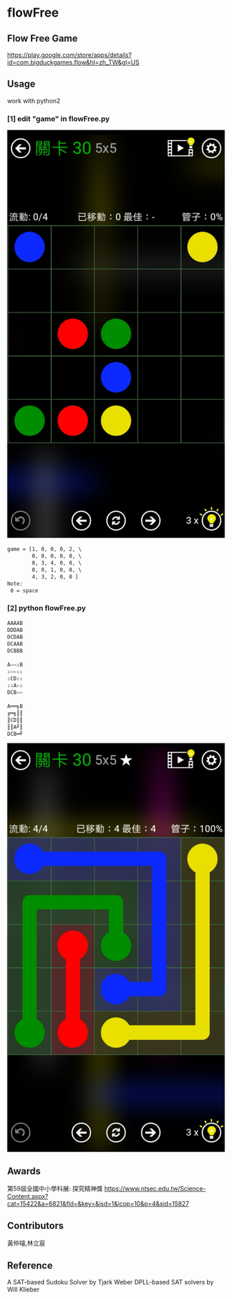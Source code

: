 # flowFree

## Flow Free Game
https://play.google.com/store/apps/details?id=com.bigduckgames.flow&hl=zh_TW&gl=US

## Usage
work with python2

### [1] edit "game" in flowFree.py
![alt text](https://github.com/NicoIsAwesome/flowFree/blob/main/flowFree_1.jpg)
```
game = [1, 0, 0, 0, 2, \
        0, 0, 0, 0, 0, \
        0, 3, 4, 0, 0, \
        0, 0, 1, 0, 0, \
        4, 3, 2, 0, 0 ]
Note:
 0 = space
```
### [2] python flowFree.py
```
AAAAB
DDDAB
DCDAB
DCAAB
DCBBB

A⇨⇨⇩B
⇩⇦⇦⇩⇩
⇩CD⇩⇩
⇩⇩A⇦⇩
DCB⇦⇦

A══╗B
╔═╗║║
║CD║║
║║A╝║
DCB═╝
```
![alt text](https://github.com/NicoIsAwesome/flowFree/blob/main/flowFree_2.jpg)

## Awards
第59屆全國中小學科展: 探究精神獎
https://www.ntsec.edu.tw/Science-Content.aspx?cat=15422&a=6821&fld=&key=&isd=1&icop=10&p=4&sid=15827

## Contributors
黃仲璿,林立宸

## Reference
A SAT-based Sudoku Solver by Tjark Weber
DPLL-based SAT solvers by Will Klieber
